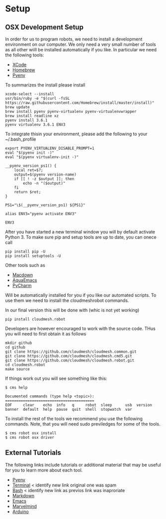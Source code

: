 # Setup

## OSX Development Setup

In order for us to program robots, we need to install a development environment on our computer. We only need a very small number of tools as all other wiill be installed automatically if you like.
In particular we need the following tools:

* [XCode](https://cloudmesh.github.io/classes/lesson/prg/pyenv.html?highlight=xcode#install-pyenv-on-osxhttps://cloudmesh.github.io/classes/lesson/prg/pyenv.html?highlight=xcode#install-pyenv-on-osx)
* [Homebrew](https://brew.sh)
* [Pyenv](https://cloudmesh.github.io/classes/lesson/prg/pyenv.html?highlight=xcode#install-pyenv-on-osxhttps://cloudmesh.github.io/classes/lesson/prg/pyenv.html?highlight=xcode#install-pyenv-on-osx)

To summarizes the install please install

	xcode-select --install
	usr/bin/ruby -e "$(curl -fsSL https://raw.githubusercontent.com/Homebrew/install/master/install)"
	brew update
	brew install pyenv pyenv-virtualenv pyenv-virtualenvwrapper
	brew install readline xz
	pyenv install 3.6.1
	pyenv virtualenv 3.6.1 ENV3
	
To integrate thisin your environment, please add the following to your ~/.bash_profile

	export PYENV_VIRTUALENV_DISABLE_PROMPT=1
	eval "$(pyenv init -)"
	eval "$(pyenv virtualenv-init -)"

	__pyenv_version_ps1() {
  		local ret=$?;
  		output=$(pyenv version-name)
  		if [[ ! -z $output ]]; then
    		echo -n "($output)"
  		fi
  		return $ret;
	}

	PS1="\$(__pyenv_version_ps1) ${PS1}"
	
	alias ENV3="pyenv activate ENV3"
	
	ENV3
	
	
After you have started a new terminal window you will by default activate Python 3. To make sure pip and setup tools are up to date, you can onece call

	pip install pip -U
	pip install setuptools -U

Other tools such as 

* [Macdown](https://macdown.uranusjr.com/)
* [AquaEmacs](http://aquamacs.org/download.shtml)
* [PyCharm](https://www.jetbrains.com/pycharm/download/#section=mac)

Will be automatically installed for you if you like our automated scripts. To use them we need to install the cloudmeshrobot commands. 

In our final version this will be done with (whic is not yet working)

	pip install cloudmesh.robot
	
Developers are however encouraged to work with the source code. THus you will need to first obtain it as follows

	mkdir github
	cd github
	git clone https://github.com/cloudmesh/cloudmesh.common.git
	git clone https://github.com/cloudmesh/cloudmesh.cmd5.git
	git clone https://github.com/cloudmesh/cloudmesh.robot.git
	cd cloudmesh.robot
	make source
	
If things work out you will see something like this:
	
	$ cms help

	Documented commands (type help <topic>):
	========================================
	EOF     clear    echo  info   q     robot  sleep      usb  version
	banner  default  help  pause  quit  shell  stopwatch  var

To install the rest of the tools we recommend you use the following commands.
Note, that you will need sudo previledges for some of the tools.

	$ cms robot osx install
	$ cms robot osx driver

## External Tutorials

The following links include tutorials or additional material that may be useful for you to learn more about each tool.

* [Pyenv](https://github.com/pyenv/pyenv#how-it-works)
* [Terminal]() < identify new link original one was spam
* [Bash]() < identify new link as previos link was inaproriate
* [Markdown](https://blog.ghost.org/markdown/)
* [Emacs](http://oracc.museum.upenn.edu/doc/help/usingemacs/aquamacs/)
* [Marvelmind](http://marvelmind.com/) 
* [Arduino](https://www.arduino.cc/en/guide/macOSX)
